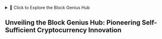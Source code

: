 <details>
    <summary>🚀 Click to Explore the Block Genius Hub</summary>
    <details>
        <summary>1. Unveiling the Block Genius Hub</summary>
        <p>The CipherCore Engine, Nexus Transmission System, and PuzzleForge Interface form the core components.</p>
    </details>
    <details>
        <summary>2. The CipherCore Engine</summary>
        <p>The backbone of the network, ensuring token and block integrity through advanced cryptographic techniques.</p>
        <details>
            <summary>🔍 More Details</summary>
            <p>The CipherCore Engine orchestrates token creation, block formation, and cryptographic validation with precision and efficiency.</p>
            <details>
                <summary>🔧 Functionality</summary>
                <p>Dynamically adjusts mining difficulty levels, optimizing network performance while maintaining robust security standards.</p>
            </details>
        </details>
    </details>
    <details>
        <summary>3. The Nexus Transmission System</summary>
        <p>Facilitates the transmission and verification of tokens and blocks, maintaining network security.</p>
        <details>
            <summary>🔍 More Details</summary>
            <p>Verifies the legitimacy of incoming tokens and blocks, employing redundant backups to fortify security measures.</p>
            <details>
                <summary>🔧 Functionality</summary>
                <p>Utilizes the Beel Cipher encryption technique to ensure the confidentiality and integrity of transmitted data.</p>
            </details>
        </details>
    </details>
    <details>
        <summary>4. The PuzzleForge Interface</summary>
        <p>A user-friendly gateway for engaging with the network, empowering users to mine tokens and blocks.</p>
        <details>
            <summary>🔍 More Details</summary>
            <p>Provides insightful statistics, customizable settings, and an intuitive design to enhance the mining experience.</p>
            <details>
                <summary>🔧 Features</summary>
                <p>Allows users to select tokens and blocks for mining with ease and access advanced functionalities.</p>
            </details>
        </details>
    </details>
    <details>
        <summary>5. Revenue Models</summary>
        <p>Multiple revenue streams sustain the Block Genius Hub, including token minting fees, advertisements, subscriptions, and thread purchases.</p>
        <details>
            <summary>🔍 More Details</summary>
            <p>Token minting fees incentivize entities to engage with the network and create value-added tokens.</p>
            <details>
                <summary>🔧 Models</summary>
                <p>Premium subscriptions unlock advanced features and ad-free experiences, while thread purchases enhance mining efficiency.</p>
            </details>
        </details>
    </details>
    <details>
        <summary>6. Ensuring Network Integrity</summary>
        <p>Mechanisms are in place to validate completed tasks and prevent fraudulent activities, ensuring the network's trustworthiness.</p>
        <details>
            <summary>🔍 More Details</summary>
            <p>When a puzzle box successfully mines a block or token, its identifier is broadcasted to designated channels, preventing duplicate efforts.</p>
            <details>
                <summary>🔧 Mechanisms</summary>
                <p>The solved hash is verified against the database of created tokens, ensuring accuracy and authenticity.</p>
            </details>
        </details>
    </details>
    <details>
        <summary>Conclusion</summary>
        <p>The Block Genius Hub represents a pioneering leap forward in decentralized finance, embodying innovation, resilience, and inclusivity.</p>
        <details>
            <summary>🔍 More Details</summary>
            <p>As we navigate the evolving landscape of cryptocurrencies, the Block Genius Hub stands as a beacon of progress, empowering individuals and organizations to participate in the decentralized economy with confidence and trust.</p>
            <details>
                <summary>🔧 Impact</summary>
                <p>Join us in embracing the future of finance with the Block Genius Hub.</p>
            </details>
        </details>
    </details>
</details>

## Unveiling the Block Genius Hub: Pioneering Self-Sufficient Cryptocurrency Innovation

